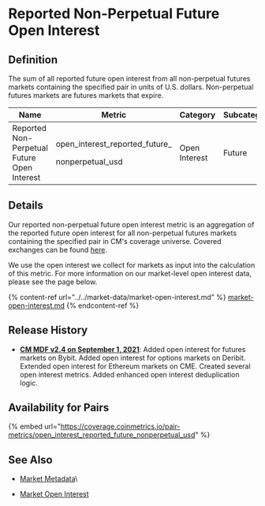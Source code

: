 # Reported Non-Perpetual Future Open Interest

## Definition

The sum of all reported future open interest from all non-perpetual futures markets containing the specified pair in units of U.S. dollars. Non-perpetual futures markets are futures markets that expire.[\
](https://docs.coinmetrics.io/asset-metrics/volume/volume\_reported\_future\_coin\_margined\_usd\_1d)

| Name                                        | Metric                                                       | Category      | Subcategory | Type | Unit | Frequency |
| ------------------------------------------- | ------------------------------------------------------------ | ------------- | ----------- | ---- | ---- | --------- |
| Reported Non-Perpetual Future Open Interest | <p>open_interest_reported_future_</p><p>nonperpetual_usd</p> | Open Interest | Future      | Sum  | USD  | 1h, 1d    |

## Details

Our reported non-perpetual future open interest metric is an aggregation of the reported future open interest for all non-perpetual futures markets containing the specified pair in CM's coverage universe. Covered exchanges can be found [here](../../exchanges/all-exchanges.md).

We use the open interest we collect for markets as input into the calculation of this metric. For more information on our market-level open interest data, please see the page below.

{% content-ref url="../../market-data/market-open-interest.md" %}
[market-open-interest.md](../../market-data/market-open-interest.md)
{% endcontent-ref %}

## Release History

* [**CM MDF v2.4 on September 1, 2021**](https://coinmetrics.io/cm-market-data-feed-v2-4-release-notes/): Added open interest for futures markets on Bybit. Added open interest for options markets on Deribit. Extended open interest for Ethereum markets on CME. Created several open interest metrics. Added enhanced open interest deduplication logic.

## Availability for Pairs

{% embed url="https://coverage.coinmetrics.io/pair-metrics/open_interest_reported_future_nonperpetual_usd" %}

## See Also

* [Market Metadata](../../market-data-timeseries/market-metadata.md)\

* [Market Open Interest](../../market-data/market-open-interest.md)
